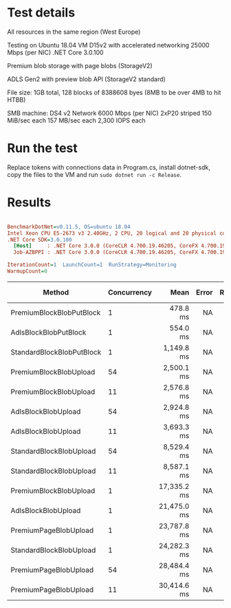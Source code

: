# Test details

All resources in the same region (West Europe)

Testing on Ubuntu 18.04 VM D15v2 with accelerated networking 25000 Mbps (per NIC) .NET Core 3.0.100

Premium blob storage with page blobs (StorageV2)

ADLS Gen2 with preview blob API (StorageV2 standard)

File size: 1GB total, 128 blocks of 8388608 byes (8MB to be over 4MB to hit HTBB)

SMB machine:
	DS4 v2
		Network 6000 Mbps (per NIC)
	2xP20 striped
		150 MiB/sec each
		157 MB/sec each
		2,300 IOPS each

# Run the test

Replace tokens with connections data in Program.cs, install dotnet-sdk, copy the files to the VM and run `sudo dotnet run -c Release`.

# Results

``` ini

BenchmarkDotNet=v0.11.5, OS=ubuntu 18.04
Intel Xeon CPU E5-2673 v3 2.40GHz, 2 CPU, 20 logical and 20 physical cores
.NET Core SDK=3.0.100
  [Host]     : .NET Core 3.0.0 (CoreCLR 4.700.19.46205, CoreFX 4.700.19.46214), 64bit RyuJIT
  Job-AZBPPI : .NET Core 3.0.0 (CoreCLR 4.700.19.46205, CoreFX 4.700.19.46214), 64bit RyuJIT

IterationCount=1  LaunchCount=1  RunStrategy=Monitoring  
WarmupCount=0  

```
|                    Method | Concurrency |        Mean | Error | Rank |  Mean speed | Median speed |   Min speed |   Max speed |
|-------------------------- |------------ |------------:|------:|-----:|------------ |------------- |------------ |------------ |
|  PremiumBlockBlobPutBlock |           1 |    478.8 ms |    NA |    1 | 2.2424 GBps |  2.2424 GBps | 2.2424 GBps | 2.2424 GBps |
|     AdlsBlockBlobPutBlock |           1 |    554.0 ms |    NA |    2 | 1.9380 GBps |  1.9380 GBps | 1.9380 GBps | 1.9380 GBps |
| StandardBlockBlobPutBlock |           1 |  1,149.8 ms |    NA |    3 | 0.9338 GBps |  0.9338 GBps | 0.9338 GBps | 0.9338 GBps |
|    PremiumBlockBlobUpload |          54 |  2,500.1 ms |    NA |    4 | 0.4295 GBps |  0.4295 GBps | 0.4295 GBps | 0.4295 GBps |
|    PremiumBlockBlobUpload |          11 |  2,576.8 ms |    NA |    5 | 0.4167 GBps |  0.4167 GBps | 0.4167 GBps | 0.4167 GBps |
|       AdlsBlockBlobUpload |          54 |  2,924.8 ms |    NA |    6 | 0.3671 GBps |  0.3671 GBps | 0.3671 GBps | 0.3671 GBps |
|       AdlsBlockBlobUpload |          11 |  3,693.3 ms |    NA |    7 | 0.2907 GBps |  0.2907 GBps | 0.2907 GBps | 0.2907 GBps |
|   StandardBlockBlobUpload |          54 |  8,529.4 ms |    NA |    8 | 0.1259 GBps |  0.1259 GBps | 0.1259 GBps | 0.1259 GBps |
|   StandardBlockBlobUpload |          11 |  8,587.1 ms |    NA |    8 | 0.1250 GBps |  0.1250 GBps | 0.1250 GBps | 0.1250 GBps |
|    PremiumBlockBlobUpload |           1 | 17,335.2 ms |    NA |    9 | 0.0619 GBps |  0.0619 GBps | 0.0619 GBps | 0.0619 GBps |
|       AdlsBlockBlobUpload |           1 | 21,475.0 ms |    NA |   10 | 0.0500 GBps |  0.0500 GBps | 0.0500 GBps | 0.0500 GBps |
|     PremiumPageBlobUpload |           1 | 23,787.8 ms |    NA |   11 | 0.0451 GBps |  0.0451 GBps | 0.0451 GBps | 0.0451 GBps |
|   StandardBlockBlobUpload |           1 | 24,282.3 ms |    NA |   12 | 0.0442 GBps |  0.0442 GBps | 0.0442 GBps | 0.0442 GBps |
|     PremiumPageBlobUpload |          54 | 28,484.4 ms |    NA |   13 | 0.0377 GBps |  0.0377 GBps | 0.0377 GBps | 0.0377 GBps |
|     PremiumPageBlobUpload |          11 | 30,414.6 ms |    NA |   14 | 0.0353 GBps |  0.0353 GBps | 0.0353 GBps | 0.0353 GBps |
